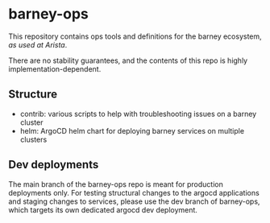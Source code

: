 # barney-ops

This repository contains ops tools and definitions for the barney ecosystem, _as used at Arista_.

There are no stability guarantees, and the contents of this repo is highly implementation-dependent.

## Structure

* contrib: various scripts to help with troubleshooting issues on a barney cluster
* helm: ArgoCD helm chart for deploying barney services on multiple clusters

## Dev deployments

The main branch of the barney-ops repo is meant for production deployments only.
For testing structural changes to the argocd applications and staging changes to services, please
use the dev branch of barney-ops, which targets its own dedicated argocd dev deployment.
